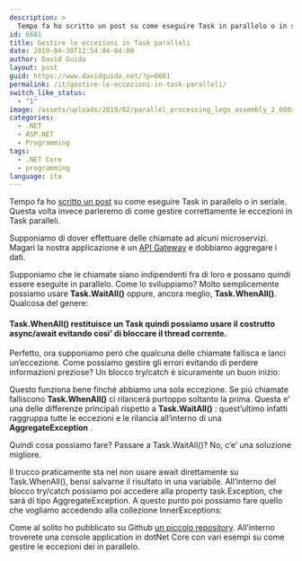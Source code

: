 ```yaml
---
description: >
  Tempo fa ho scritto un post su come eseguire Task in parallelo o in seriale. Questa volta invece parleremo di come gestire correttamente le eccezioni in Task paralleli.
id: 6681
title: Gestire le eccezioni in Task paralleli
date: 2019-04-30T12:54:04-04:00
author: David Guida
layout: post
guid: https://www.davidguida.net/?p=6681
permalink: /it/gestire-le-eccezioni-in-task-paralleli/
switch_like_status:
  - "1"
image: /assets/uploads/2019/02/parallel_processing_lego_assembly_2_600x400.jpg
categories:
  - .NET
  - ASP.NET
  - Programming
tags:
  - .NET Core
  - programming
language: ita
---
```

Tempo fa ho <a href="https://www.davidguida.net/serial-vs-parallel-task-execution/" target="_blank" rel="noreferrer noopener" aria-label="scritto un post (opens in a new tab)">scritto un post</a> su come eseguire Task in parallelo o in seriale. Questa volta invece parleremo di come gestire correttamente le eccezioni in Task paralleli.

Supponiamo di dover effettuare delle chiamate ad alcuni microservizi. Magari la nostra applicazione è un <a rel="noreferrer noopener" aria-label="API Gateway (opens in a new tab)" href="https://www.davidguida.net/come-gestire-autenticazione-ed-autorizzazione-nei-microservizi-parte-1/" target="_blank">API Gateway</a> e dobbiamo aggregare i dati.

Supponiamo che le chiamate siano indipendenti fra di loro e possano quindi essere eseguite in parallelo. Come lo sviluppiamo? Molto semplicemente possiamo usare **Task.WaitAll()** oppure, ancora meglio, **Task.WhenAll()**. Qualcosa del genere:

#### **Task.WhenAll()** restituisce un Task quindi possiamo usare il costrutto async/await evitando cosi&#8217; di bloccare il thread corrente.

Perfetto, ora supponiamo peró che qualcuna delle chiamate fallisca e lanci un&#8217;eccezione. Come possiamo gestire gli errori evitando di perdere informazioni preziose? Un blocco try/catch è sicuramente un buon inizio:

Questo funziona bene finché abbiamo una sola eccezione. Se piú chiamate falliscono **Task.WhenAll()** ci rilancerá purtoppo soltanto la prima. Questa e&#8217; una delle differenze principali rispetto a **Task.WaitAll()** : quest&#8217;ultimo infatti raggruppa tutte le eccezioni e le rilancia all&#8217;interno di una **AggregateException** .

Quindi cosa possiamo fare? Passare a Task.WaitAll()? No, c&#8217;e&#8217; una soluzione migliore.

Il trucco praticamente sta nel non usare await direttamente su Task.WhenAll(), bensí salvarne il risultato in una variabile. All&#8217;interno del blocco try/catch possiamo poi accedere alla property task.Exception, che sará di tipo AggregateException. A questo punto poi possiamo fare quello che vogliamo accedendo alla collezione InnerExceptions:

Come al solito ho pubblicato su Github <a rel="noreferrer noopener" aria-label="un piccolo repository (opens in a new tab)" href="https://github.com/mizrael/parallel-tasks-exceptions" target="_blank">un piccolo repository</a>. All&#8217;interno troverete una console application in dotNet Core con vari esempi su come gestire le eccezioni dei in parallelo.

<div class="post-details-footer-widgets">
</div>